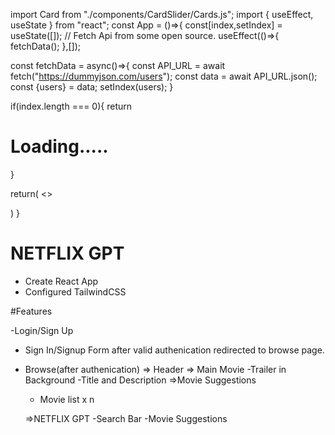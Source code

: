 import Card from "./components/CardSlider/Cards.js";
import { useEffect, useState } from "react";
const App = ()=>{
const[index,setIndex] = useState([]);
// Fetch Api from some open source.
useEffect(()=>{
fetchData();
},[]);

const fetchData = async()=>{
const API_URL = await fetch("https://dummyjson.com/users");
const data = await API_URL.json();
const {users} = data;
setIndex(users);
}

if(index.length === 0){
return <h1>Loading.....</h1>
}

return(
<>

<div className="w-full h-full flex justify-center">
<Card resData = {index}/>
</div>
</>
)
}

# NETFLIX GPT

- Create React App
- Configured TailwindCSS

#Features

-Login/Sign Up

- Sign In/Signup Form
  after valid authenication redirected to browse page.
- Browse(after authenication)
  => Header
  => Main Movie
  -Trailer in Background
  -Title and Description
  =>Movie Suggestions

  - Movie list x n

  =>NETFLIX GPT
  -Search Bar
  -Movie Suggestions
